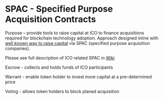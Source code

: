 # SPAC - Specified Purpose Acquisition Contracts
Purpose – provide tools to raise capital at ICO to finance acquisitions required for blockchain technology adoption. Approach designed inline with [well known way to raise capital](https://www.dropbox.com/s/skwrzso5ue82yvv/SPAC%20IPOs%20Chapter%20SSRN.pdf?dl=0) via SPAC (specified purpose acquisition companies). 

Please see full description of ICO related SPAC in [Wiki](https://github.com/shulale/SPAC/wiki)


Escrow - collects and holds funds of ICO participants


Warrant - enable token holder to invest more capital at a pre-determined price


Voting - allows token holders to block planed acquisition

